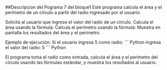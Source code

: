 ##Descripcion del Pograma 7 del bloque1
Este programa calcula el área y el perímetro de un círculo a 
partir del radio ingresado por el usuario.

Solicita al usuario que ingrese el valor del radio de un círculo.
Calcula el área usando la fórmula:
 Calcula el perímetro usando la fórmula:
Muestra en pantalla los resultados del área y el perímetro.

Ejemplo de ejecución:
Si el usuario ingresa 5 como radio:
´´´ Python
ingresa el valor del radio: 5
´´´ Python

El programa toma el radio como entrada, calcula 
el área y el perímetro del círculo usando las fórmulas estándar,
y muestra los resultados al usuario.


